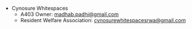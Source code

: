 - Cynosure Whitespaces
	- A403 Owner: madhab.padhi@gmail.com
	- Resident Welfare Association: cynosurewhitespacesrwa@gmail.com



